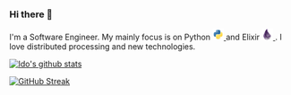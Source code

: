 ### Hi there 👋

I'm a Software Engineer. My mainly focus is on Python <a href="https://python.org" target="_blank" rel="noreferrer"> <img src="https://raw.githubusercontent.com/devicons/devicon/master/icons/python/python-original.svg" alt="python" width="20" height="20"/> </a> and Elixir <a href="https://elixir-lang.org/" target="_blank" rel="noreferrer"> <img src="https://raw.githubusercontent.com/devicons/devicon/master/icons/elixir/elixir-original.svg" alt="elixir" width="20" height="20"/> </a>. I love distributed processing and new technologies.

[![Ido's github stats](https://github-readme-stats.vercel.app/api?username=smoeinbbp&count_private=true&theme=onedark)](https://github.com/smoeinbbp)

[![GitHub Streak](https://github-readme-streak-stats.herokuapp.com?user=smoeinbbp&theme=onedark&exclude_days=Sun%2CSat)](https://git.io/streak-stats)

<!--
**smoeinbbp/smoeinbbp** is a ✨ _special_ ✨ repository because its `README.md` (this file) appears on your GitHub profile.

Here are some ideas to get you started:

- 🔭 I’m currently working on ...
- 🌱 I’m currently learning ...
- 👯 I’m looking to collaborate on ...
- 🤔 I’m looking for help with ...
- 💬 Ask me about ...
- 📫 How to reach me: ...
- 😄 Pronouns: ...
- ⚡ Fun fact: ...
-->
